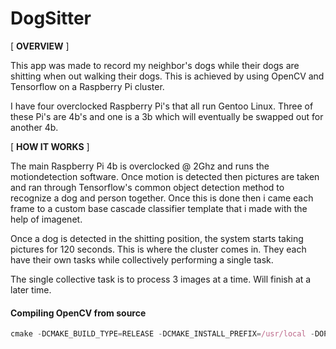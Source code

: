 # DogSitter

[ **OVERVIEW** ]

This app was made to record my neighbor's dogs while their dogs are shitting when out walking their dogs. This is achieved by using OpenCV and Tensorflow on a Raspberry Pi cluster. 

I have four overclocked Raspberry Pi's that all run Gentoo Linux. Three of these Pi's are 4b's and one is a 3b which will eventually be swapped out for another 4b.

[ **HOW IT WORKS** ]
 
The main Raspberry Pi 4b is overclocked @ 2Ghz and runs the motiondetection software. Once motion is detected then pictures are taken and ran through Tensorflow's common object detection method to recognize a dog and person together. Once this is done then i came each frame to a custom base cascade classifier template that i made with the help of imagenet. 

Once a dog is detected in the shitting position, the system starts taking pictures for 120 seconds. This is where the cluster comes in. They each have their own tasks while collectively performing a single task.

The single collective task is to process 3 images at a time. Will finish at a later time.


#### Compiling OpenCV from source
```javascript
cmake -DCMAKE_BUILD_TYPE=RELEASE -DCMAKE_INSTALL_PREFIX=/usr/local -DOPENCV_GENERATE_PKGCONFIG=ON -DBUILD_EXAMPLES=ON -DWITH_EIGEN=ON -DWITH_FFMPEG=ON -DWITH_GSTREAMER=ON -DWITH_GTK=ON -DWITH_JPEG=ON -DWITH_LAPACK=ON -DWITH_OPENMP=ON -DWITH_PNG=ON -DINSTALL_PYTHON_EXAMPLES=ON -DINSTALL_C_EXAMPLES=OFF -DWITH_V4L=ON -DOPENCV_EXTRA_MODULES_PATH=/home/anthony/Documents/Source/opencv/opencv_contrib/modules ..
```
